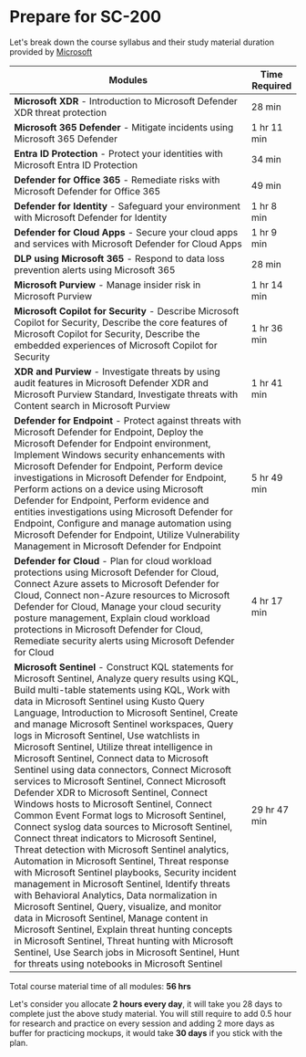 # Prepare for SC-200
Let's break down the course syllabus and their study material duration provided by [Microsoft](https://learn.microsoft.com/en-us/training/courses/sc-200t00) 

| Modules                                              | Time Required |
|-----------------------------------------------------------|---------------|
| **Microsoft XDR** - Introduction to Microsoft Defender XDR threat protection                | 28 min        |
| **Microsoft 365 Defender** - Mitigate incidents using Microsoft 365 Defender                  | 1 hr 11 min    |
| **Entra ID Protection** - Protect your identities with Microsoft Entra ID Protection          | 34 min        |
| **Defender for Office 365** - Remediate risks with Microsoft Defender for Office 365          | 49 min        |
| **Defender for Identity** - Safeguard your environment with Microsoft Defender for Identity    | 1 hr 8 min    |
| **Defender for Cloud Apps** - Secure your cloud apps and services with Microsoft Defender for Cloud Apps | 1 hr 9 min  |
| **DLP using Microsoft 365** - Respond to data loss prevention alerts using Microsoft 365       | 28 min        |
| **Microsoft Purview** - Manage insider risk in Microsoft Purview                               | 1 hr 14 min   |
| **Microsoft Copilot for Security** - Describe Microsoft Copilot for Security, Describe the core features of Microsoft Copilot for Security, Describe the embedded experiences of Microsoft Copilot for Security  |  1 hr 36 min |
| **XDR and Purview** - Investigate threats by using audit features in Microsoft Defender XDR and Microsoft Purview Standard, Investigate threats with Content search in Microsoft Purview | 1 hr 41 min |
| **Defender for Endpoint** - Protect against threats with Microsoft Defender for Endpoint, Deploy the Microsoft Defender for Endpoint environment, Implement Windows security enhancements with Microsoft Defender for Endpoint, Perform device investigations in Microsoft Defender for Endpoint, Perform actions on a device using Microsoft Defender for Endpoint, Perform evidence and entities investigations using Microsoft Defender for Endpoint, Configure and manage automation using Microsoft Defender for Endpoint, Utilize Vulnerability Management in Microsoft Defender for Endpoint | 5 hr 49 min |
| **Defender for Cloud** - Plan for cloud workload protections using Microsoft Defender for Cloud, Connect Azure assets to Microsoft Defender for Cloud, Connect non-Azure resources to Microsoft Defender for Cloud, Manage your cloud security posture management, Explain cloud workload protections in Microsoft Defender for Cloud, Remediate security alerts using Microsoft Defender for Cloud | 4 hr 17 min |
| **Microsoft Sentinel** - Construct KQL statements for Microsoft Sentinel, Analyze query results using KQL, Build multi-table statements using KQL, Work with data in Microsoft Sentinel using Kusto Query Language, Introduction to Microsoft Sentinel, Create and manage Microsoft Sentinel workspaces, Query logs in Microsoft Sentinel, Use watchlists in Microsoft Sentinel, Utilize threat intelligence in Microsoft Sentinel, Connect data to Microsoft Sentinel using data connectors, Connect Microsoft services to Microsoft Sentinel, Connect Microsoft Defender XDR to Microsoft Sentinel, Connect Windows hosts to Microsoft Sentinel, Connect Common Event Format logs to Microsoft Sentinel, Connect syslog data sources to Microsoft Sentinel, Connect threat indicators to Microsoft Sentinel, Threat detection with Microsoft Sentinel analytics, Automation in Microsoft Sentinel, Threat response with Microsoft Sentinel playbooks, Security incident management in Microsoft Sentinel, Identify threats with Behavioral Analytics, Data normalization in Microsoft Sentinel, Query, visualize, and monitor data in Microsoft Sentinel, Manage content in Microsoft Sentinel, Explain threat hunting concepts in Microsoft Sentinel, Threat hunting with Microsoft Sentinel, Use Search jobs in Microsoft Sentinel, Hunt for threats using notebooks in Microsoft Sentinel | 29 hr 47 min |

Total course material time of all modules: **56 hrs**

Let's consider you allocate **2 hours every day**, it will take you 28 days to complete just the above study material. You will still require to add 0.5 hour for research and practice on every session and adding 2 more days as buffer for practicing mockups, it would take **30 days** if you stick with the plan. 






